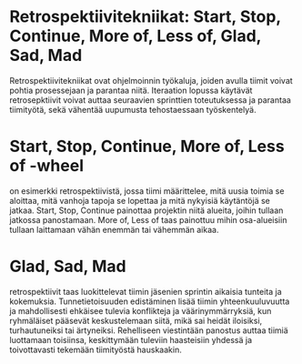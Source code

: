 # Retrospektiivitekniikat: Start, Stop, Continue, More of, Less of, Glad, Sad, Mad

Retrospektiivitekniikat ovat ohjelmoinnin työkaluja, joiden avulla tiimit voivat pohtia prosessejaan ja parantaa niitä. Iteraation lopussa käytävät retrosepktiivit voivat auttaa seuraavien sprinttien toteutuksessa ja parantaa tiimityötä, sekä vähentää uupumusta tehostaessaan työskentelyä.

# Start, Stop, Continue, More of, Less of -wheel 
 on esimerkki retrospektiivistä, jossa tiimi määrittelee, mitä uusia toimia se aloittaa, mitä vanhoja tapoja se lopettaa ja mitä nykyisiä käytäntöjä se jatkaa. Start, Stop, Continue painottaa projektin niitä alueita, joihin tullaan jatkossa panostamaan. More of, Less of taas painottuu mihin osa-alueisiin tullaan laittamaan vähän enemmän tai vähemmän aikaa. 

# Glad, Sad, Mad 
retrospektiivit taas luokittelevat tiimin jäsenien sprintin aikaisia tunteita ja kokemuksia. Tunnetietoisuuden edistäminen lisää tiimin yhteenkuuluvuutta ja mahdollisesti ehkäisee tulevia konflikteja ja väärinymmärryksiä, kun ryhmäläiset pääsevät keskustelemaan siitä, mikä sai heidät iloisiksi, turhautuneiksi tai ärtyneiksi. Rehelliseen viestintään panostus auttaa tiimiä luottamaan toisiinsa, keskittymään tuleviin haasteisiin yhdessä ja toivottavasti tekemään tiimityöstä hauskaakin.


